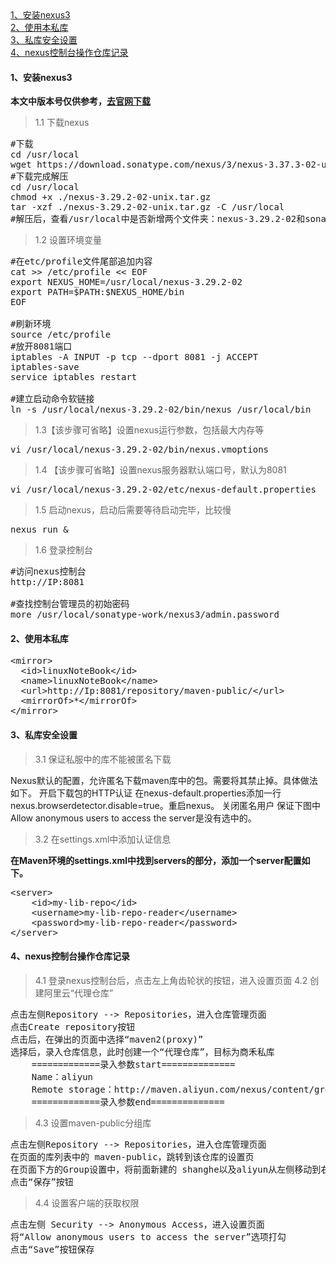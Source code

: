 <div class="mapInPage">
<a href="javascript:Client.windowScrollTo('anchor1');">1、安装nexus3</a><br/>
<a href="javascript:Client.windowScrollTo('anchor2');">2、使用本私库</a><br/>
<a href="javascript:Client.windowScrollTo('anchor3');">3、私库安全设置</a><br/>
<a href="javascript:Client.windowScrollTo('anchor4');">4、nexus控制台操作仓库记录</a><br/>
</div>
<label id="anchor1"></label>

#### 1、安装nexus3

**本文中版本号仅供参考，<a href="https://help.sonatype.com/en/download.html" target="_blank">去官网下载</a>**
>1.1 下载nexus
<pre class="prettyprint lang-s">
#下载
cd /usr/local
wget https://download.sonatype.com/nexus/3/nexus-3.37.3-02-unix.tar.gz
#下载完成解压
cd /usr/local
chmod +x ./nexus-3.29.2-02-unix.tar.gz
tar -xzf ./nexus-3.29.2-02-unix.tar.gz -C /usr/local
#解压后，查看/usr/local中是否新增两个文件夹：nexus-3.29.2-02和sonatype-work
</pre>
>1.2 设置环境变量
<pre class="prettyprint lang-s">
#在etc/profile文件尾部追加内容
cat >> /etc/profile << EOF
export NEXUS_HOME=/usr/local/nexus-3.29.2-02
export PATH=$PATH:$NEXUS_HOME/bin
EOF

#刷新环境
source /etc/profile
#放开8081端口
iptables -A INPUT -p tcp --dport 8081 -j ACCEPT
iptables-save
service iptables restart

#建立启动命令软链接
ln -s /usr/local/nexus-3.29.2-02/bin/nexus /usr/local/bin
</pre>
>1.3【该步骤可省略】设置nexus运行参数，包括最大内存等
<pre class="prettyprint lang-s">
vi /usr/local/nexus-3.29.2-02/bin/nexus.vmoptions
</pre>
>1.4 【该步骤可省略】设置nexus服务器默认端口号，默认为8081
<pre class="prettyprint lang-s">
vi /usr/local/nexus-3.29.2-02/etc/nexus-default.properties
</pre>
>1.5 启动nexus，启动后需要等待启动完毕，比较慢
<pre class="prettyprint lang-s">
nexus run &
</pre>
>1.6 登录控制台
<pre class="prettyprint lang-s">
#访问nexus控制台
http://IP:8081

#查找控制台管理员的初始密码
more /usr/local/sonatype-work/nexus3/admin.password
</pre>

<label id="anchor2"></label>

#### 2、使用本私库
<pre class="prettyprint lang-s">
&lt;mirror&gt;
  &lt;id>linuxNoteBook&lt;/id&gt;
  &lt;name&gt;linuxNoteBook&lt;/name&gt;
  &lt;url&gt;http://Ip:8081/repository/maven-public/&lt;/url&gt;
  &lt;mirrorOf&gt;*&lt;/mirrorOf&gt;        
&lt;/mirror&gt;
</pre>
<label id="anchor3"></label>

#### 3、私库安全设置
>3.1 保证私服中的库不能被匿名下载
<div>
Nexus默认的配置，允许匿名下载maven库中的包。需要将其禁止掉。具体做法如下。
开启下载包的HTTP认证
在nexus-default.properties添加一行nexus.browserdetector.disable=true。重启nexus。
关闭匿名用户
保证下图中Allow anonymous users to access the server是没有选中的。
</div>

>3.2 在settings.xml中添加认证信息

**在Maven环境的settings.xml中找到servers的部分，添加一个server配置如下。**
<pre class="prettyprint lang-s">
&lt;server&gt;
	&lt;id&gt;my-lib-repo&lt;/id&gt;
	&lt;username&gt;my-lib-repo-reader&lt;/username&gt;
	&lt;password&gt;my-lib-repo-reader&lt;/password&gt;
&lt;/server&gt;
</pre>
<label id="anchor4"></label>

#### 4、nexus控制台操作仓库记录
>4.1 登录nexus控制台后，点击左上角齿轮状的按钮，进入设置页面
>4.2 创建阿里云“代理仓库”
<pre class="prettyprint lang-s">
点击左侧Repository --> Repositories，进入仓库管理页面
点击Create repository按钮
点击后，在弹出的页面中选择“maven2(proxy)”
选择后，录入仓库信息，此时创建一个“代理仓库”，目标为商禾私库
	=============录入参数start==============
	Name：aliyun
	Remote storage：http://maven.aliyun.com/nexus/content/groups/public/
	=============录入参数end==============
</pre>
>4.3 设置maven-public分组库
<pre class="prettyprint lang-s">
点击左侧Repository --> Repositories，进入仓库管理页面
在页面的库列表中的 maven-public，跳转到该仓库的设置页
在页面下方的Group设置中，将前面新建的 shanghe以及aliyun从左侧移动到右侧，使他们作为分组的Members
点击“保存”按钮
</pre>
>4.4 设置客户端的获取权限
<pre class="prettyprint lang-s">
点击左侧 Security --> Anonymous Access，进入设置页面
将“Allow anonymous users to access the server”选项打勾
点击“Save”按钮保存
</pre>
		